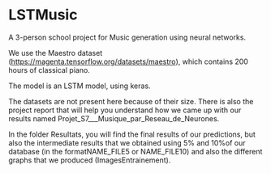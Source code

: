 # LSTMusic
A 3-person school project for Music generation using neural networks. 

We use the Maestro dataset (https://magenta.tensorflow.org/datasets/maestro), which contains 200 hours of classical piano. 

The model is an LSTM model, using keras.

The datasets are not present here because of their size.
There is also the project report that will help you understand how we came up with our results named Projet_S7___Musique_par_Reseau_de_Neurones.

In the folder Resultats, you will find the final results of our predictions, but also the intermediate results that we obtained using 5% and 10%of our database (in the formatNAME_FILE5 or NAME_FILE10) and also the different graphs that we produced (ImagesEntrainement).
